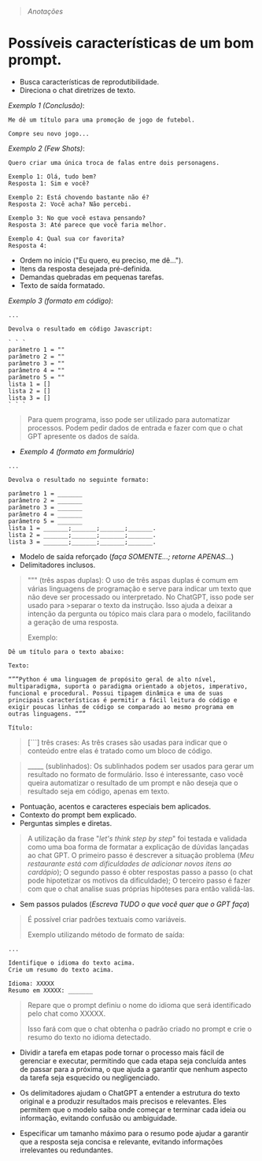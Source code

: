> *Anotações*

# Possíveis características de um bom prompt.

* Busca características de reprodutibilidade.
* Direciona o chat diretrizes de texto.

*Exemplo 1 (Conclusão)*:
```
Me dê um título para uma promoção de jogo de futebol.

Compre seu novo jogo...
```
*Exemplo 2 (Few Shots)*:
```
Quero criar uma única troca de falas entre dois personagens.

Exemplo 1: Olá, tudo bem?
Resposta 1: Sim e você?

Exemplo 2: Está chovendo bastante não é?
Resposta 2: Você acha? Não percebi.

Exemplo 3: No que você estava pensando?
Resposta 3: Até parece que você faria melhor.

Exemplo 4: Qual sua cor favorita?
Resposta 4: 
```

* Ordem no início ("Eu quero, eu preciso, me dê...").
* Itens da resposta desejada pré-definida.
* Demandas quebradas em pequenas tarefas.
* Texto de saída formatado.

*Exemplo 3 (formato em código)*:

```
...

Devolva o resultado em código Javascript:

` ` `
parâmetro 1 = ""
parâmetro 2 = ""
parâmetro 3 = ""
parâmetro 4 = ""
parâmetro 5 = ""
lista 1 = []
lista 2 = []
lista 3 = []
` ` `
```
> Para quem programa, isso pode ser utilizado para automatizar processos. Podem pedir dados de entrada e fazer com que o chat GPT apresente os dados de saída.

* *Exemplo 4 (formato em formulário)*

```
...

Devolva o resultado no seguinte formato:

parâmetro 1 = _______
parâmetro 2 = _______
parâmetro 3 = _______
parâmetro 4 = _______
parâmetro 5 = _______
lista 1 = _______;_______;_______;_______.
lista 2 = _______;_______;_______;_______.
lista 3 = _______;_______;_______;_______.

```

* Modelo de saída reforçado (*faça SOMENTE...; retorne APENAS...*)
* Delimitadores inclusos.

>  """ (três aspas duplas): O uso de três aspas duplas é comum em várias linguagens de programação e serve para indicar um texto que não deve ser processado ou interpretado. No ChatGPT, isso pode ser usado para >separar o texto da instrução. Isso ajuda a deixar a intenção da pergunta ou tópico mais clara para o modelo, facilitando a geração de uma resposta.
>
> Exemplo:
>
```
Dê um título para o texto abaixo:

Texto:

“””Python é uma linguagem de propósito geral de alto nível, multiparadigma, suporta o paradigma orientado a objetos, imperativo, funcional e procedural. Possui tipagem dinâmica e uma de suas principais características é permitir a fácil leitura do código e exigir poucas linhas de código se comparado ao mesmo programa em outras linguagens. “””

Título:
```

> [```] três crases: As três crases são usadas para indicar que o conteúdo entre elas é tratado como um bloco de código.

> _____ (sublinhados): Os sublinhados podem ser usados para gerar um resultado no formato de formulário. Isso é interessante, caso você queira automatizar o resultado de um prompt e não deseja que o resultado seja em código, apenas em texto.

* Pontuação, acentos e caracteres especiais bem aplicados.
* Contexto do prompt bem explicado.
* Perguntas simples e diretas.

> A utilização da frase "*let's think step by step*" foi testada e validada como uma boa forma de formatar a explicação de dúvidas lançadas ao chat GPT.
> O primeiro passo é descrever a situação problema (*Meu restaurante está com dificuldades de adicionar novos itens ao cardápio*);
> O segundo passo é obter respostas passo a passo (o chat pode hipotetizar os motivos da dificuldade);
> O terceiro passo é fazer com que o chat analise suas próprias hipóteses para então validá-las.

* Sem passos pulados (*Escreva TUDO o que você quer que o GPT faça*)

> É possível criar padrões textuais como variáveis.
> 
> Exemplo utilizando método de formato de saída:

```
...

Identifique o idioma do texto acima.
Crie um resumo do texto acima.

Idioma: XXXXX
Resumo em XXXXX: _______
```

> Repare que o prompt definiu o nome do idioma que será identificado pelo chat como XXXXX.
>
> Isso fará com que o chat obtenha o padrão criado no prompt e crie o resumo do texto no idioma detectado.

* Dividir a tarefa em etapas pode tornar o processo mais fácil de gerenciar e executar, permitindo que cada etapa seja concluída antes de passar para a próxima, o que ajuda a garantir que nenhum aspecto da tarefa seja esquecido ou negligenciado.

* Os delimitadores ajudam o ChatGPT a entender a estrutura do texto original e a produzir resultados mais precisos e relevantes. Eles permitem que o modelo saiba onde começar e terminar cada ideia ou informação, evitando confusão ou ambiguidade.

* Especificar um tamanho máximo para o resumo pode ajudar a garantir que a resposta seja concisa e relevante, evitando informações irrelevantes ou redundantes.


